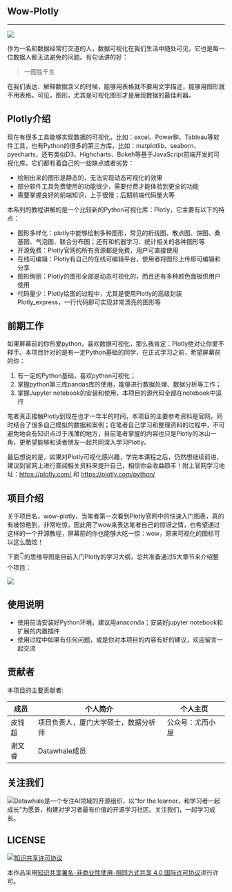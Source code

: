 ## Wow-Plotly

---------

![](https://tva1.sinaimg.cn/large/008i3skNgy1gs40j25kzfj30ts0d0q3g.jpg)


作为一名和数据经常打交道的人，数据可视化在我们生活中随处可见，它也是每一位数据人都无法避免的问题。有句话讲的好：

> 一图胜千言

在我们表达、解释数据含义的时候，能够用表格就不要用文字描述，能够用图形就不用表格。可见，图形，尤其是可视化图形才是展现数据的最佳利器。

## Plotly介绍

现在有很多工具能够实现数据的可视化，比如：excel、PowerBI、Tableau等软件工具，也有Python的很多的第三方库，比如：matplotlib、seaborn、pyecharts，还有类似D3、Highcharts、Bokeh等基于JavaScript前端开发的可视化库。它们都有着自己的一些缺点或者劣势：

- 绘制出来的图形是静态的，无法实现动态可视化的效果
- 部分软件工具免费使用的功能很少，需要付费才能体验到更全的功能
- 需要掌握良好的前端知识，上手很慢；后期前端代码量大等

本系列的教程讲解的是一个比较新的Python可视化库：Plotly，它主要有以下的特点：

- 图形多样化：plotly中能够绘制多种图形，常见的折线图、散点图、饼图、桑基图、气泡图、联合分布图；还有和机器学习、统计相关的各种图形等
- 开源免费：Plotly官网的所有资源都是免费，用户可直接使用
- 在线可编辑：Plotly有自己的在线可编辑平台，使用者将图形上传即可编辑和分享
- 图形绚丽：Plotly的图形全部是动态可视化的，而且还有多种颜色面板供用户使用
- 代码量少：Plotly绘图的过程中，尤其是使用Plotly的高级封装Plotly_express，一行代码即可实现非常漂亮的图形等



## 前期工作

如果屏幕前的你热爱python，喜欢数据可视化，那么我肯定：Plotly绝对让你爱不释手。本项目针对的是有一定Python基础的同学，在正式学习之前，希望屏幕前的你：

1. 有一定的Python基础，喜欢python可视化；
2. 掌握python第三库pandas库的使用，能够进行数据处理、数据分析等工作；
3. 掌握Jupyter notebook的安装和使用，本项目的源代码全部在notebook中运行



笔者真正接触Plotly到现在也才一年半的时间，本项目的主要参考资料是官网，同时结合了很多自己模拟的数据和案例；在笔者自己学习和整理资料的过程中，不可避免地会有知识点过于浅薄的地方，目前笔者掌握的内容也只是Plotly的冰山一角，更希望能够和读者朋友一起共同深入学习Plotly。

最后想说的是，如果对Plotly可视化感兴趣，学完本课程之后，仍然想继续前进，建议到官网上进行查阅相关资料来提升自己，相信你会收益颇丰！附上官网学习地址：https://plotly.com/ 和 https://plotly.com/python/



## 项目介绍

关于项目名，wow-plotly，当笔者第一次看到Plotly官网中的快速入门图表，真的有被惊艳到，非常吃惊，因此用了wow来表达笔者自己的惊讶之情，也希望通过这样的一个开源教程，屏幕前的你也能够大吃一惊：wow，原来可视化的图标可以这么酷炫！

下面👇的思维导图是目前入门Plotly的学习大纲，总共准备通过5大章节来介绍整个项目：

![](https://tva1.sinaimg.cn/large/008i3skNgy1gs4ntzab1kj30zx0u0grv.jpg)

## 使用说明

- 使用前请安装好Python环境，建议用anaconda；安装好jupyter notebook和扩展的内置插件
- 使用过程中如果有任何问题，或是你对本项目的内容有好的建议，欢迎留言一起交流

## 贡献者

本项目的主要贡献者:

| 成员   | 个人简介                             | 个人主页         |
| ------ | ------------------------------------ | ---------------- |
| 皮钱超 | 项目负责人，厦门大学硕士，数据分析师 | 公众号：尤而小屋 |
| 谢文睿 | Datawhale成员                        |                  |

## 关注我们

![Datawhale是一个专注AI领域的开源组织，以“for the learner，和学习者一起成长”为愿景，构建对学习者最有价值的开源学习社区。关注我们，一起学习成长。](https://tva1.sinaimg.cn/large/008i3skNgy1gs4yhidbilj30by0bygmk.jpg)


## LICENSE

[![知识共享许可协议](https://camo.githubusercontent.com/9b67185684b4d255c9be19bcf5416c62f8be06cb6597f1e57242473b65a4ce6b/68747470733a2f2f696d672e736869656c64732e696f2f62616467652f6c6963656e73652d434325323042592d2d4e432d2d5341253230342e302d6c6967687467726579)](http://creativecommons.org/licenses/by-nc-sa/4.0/)

本作品采用[知识共享署名-非商业性使用-相同方式共享 4.0 国际许可协议](http://creativecommons.org/licenses/by-nc-sa/4.0/)进行许可。

